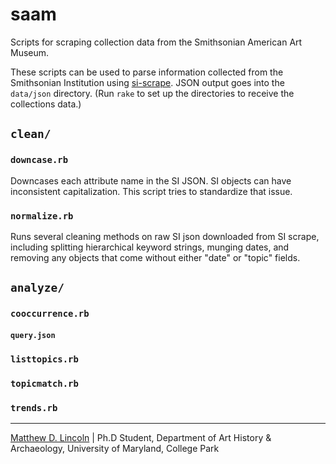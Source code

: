 saam
====

Scripts for scraping collection data from the Smithsonian American Art Museum.

These scripts can be used to parse information collected from the Smithsonian Institution using [si-scrape](https://github.com/mdlincoln/si-scrape).
JSON output goes into the `data/json` directory.
(Run `rake` to set up the directories to receive the collections data.)

## `clean/`

### `downcase.rb`

Downcases each attribute name in the SI JSON.
SI objects can have inconsistent capitalization.
This script tries to standardize that issue.

### `normalize.rb`

Runs several cleaning methods on raw SI json downloaded from SI
scrape, including splitting hierarchical keyword strings, munging
dates, and removing any objects that come without either "date" or
"topic" fields.

## `analyze/`

### `cooccurrence.rb`

#### `query.json`

### `listtopics.rb`

### `topicmatch.rb`

### `trends.rb`

***

[Matthew D. Lincoln](http://matthewlincoln.net) | Ph.D Student, Department of Art History & Archaeology, University of Maryland, College Park
